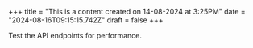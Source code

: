 +++
title = "This is a content created on 14-08-2024 at 3:25PM"
date = "2024-08-16T09:15:15.742Z"
draft = false
+++

  Test the API endpoints for performance.
        